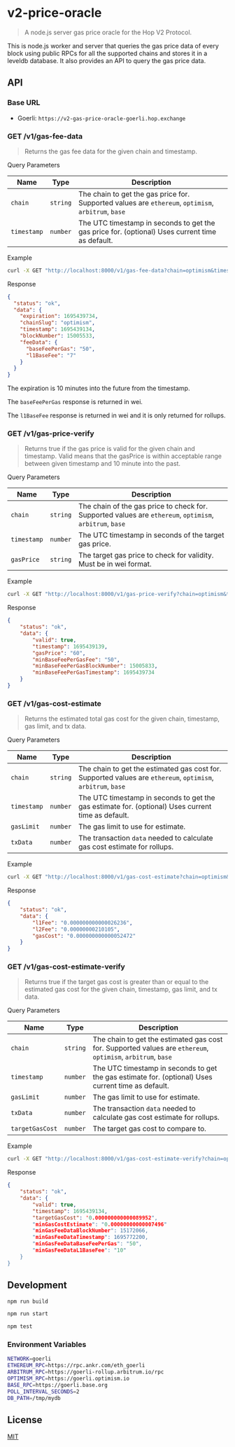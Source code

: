 # v2-price-oracle

> A node.js server gas price oracle for the Hop V2 Protocol.

This is node.js worker and server that queries the gas price data of every block using public RPCs for all the supported chains and stores it in a leveldb database. It also provides an API to query the gas price data.

## API

### Base URL

- Goerli: `https://v2-gas-price-oracle-goerli.hop.exchange`

### GET /v1/gas-fee-data

> Returns the gas fee data for the given chain and timestamp.

Query Parameters

| Name      | Type     | Description                                                                 |
| --------- | -------- | --------------------------------------------------------------------------- |
| `chain`   | `string` | The chain to get the gas price for. Supported values are `ethereum`, `optimism`, `arbitrum`, `base`         |
| `timestamp` | `number` | The UTC timestamp in seconds to get the gas price for. (optional) Uses current time as default. |

Example

```sh
curl -X GET "http://localhost:8000/v1/gas-fee-data?chain=optimism&timestamp=1695439134"
```

Response

```json
{
  "status": "ok",
  "data": {
    "expiration": 1695439734,
    "chainSlug": "optimism",
    "timestamp": 1695439134,
    "blockNumber": 15005533,
    "feeData": {
      "baseFeePerGas": "50",
      "l1BaseFee": "7"
    }
  }
}
```

The expiration is 10 minutes into the future from the timestamp.

The `baseFeePerGas` response is returned in wei.

The `l1BaseFee` response is returned in wei and it is only returned for rollups.

### GET /v1/gas-price-verify

> Returns true if the gas price is valid for the given chain and timestamp. Valid means that the gasPrice is within acceptable range between given timestamp and 10 minute into the past.

Query Parameters

| Name      | Type     | Description                                                                 |
| --------- | -------- | --------------------------------------------------------------------------- |
| `chain`   | `string` | The chain of the gas price to check for. Supported values are `ethereum`, `optimism`, `arbitrum`, `base`         |
| `timestamp` | `number` | The UTC timestamp in seconds of the target gas price. |
| `gasPrice` | `string` | The target gas price to check for validity. Must be in wei format. |

Example

```sh
curl -X GET "http://localhost:8000/v1/gas-price-verify?chain=optimism&timestamp=1695439134&gasPrice=50"
```

Response

```json
{
    "status": "ok",
    "data": {
        "valid": true,
        "timestamp": 1695439139,
        "gasPrice": "60",
        "minBaseFeePerGasFee": "50",
        "minBaseFeePerGasBlockNumber": 15005833,
        "minBaseFeePerGasTimestamp": 1695439734
    }
}
```

### GET /v1/gas-cost-estimate

> Returns the estimated total gas cost for the given chain, timestamp, gas limit, and tx data.

Query Parameters

| Name      | Type     | Description                                                                 |
| --------- | -------- | --------------------------------------------------------------------------- |
| `chain`   | `string` | The chain to get the estimated gas cost for. Supported values are `ethereum`, `optimism`, `arbitrum`, `base`         |
| `timestamp` | `number` | The UTC timestamp in seconds to get the gas estimate for. (optional) Uses current time as default. |
| `gasLimit` | `number` | The gas limit to use for estimate. |
| `txData` | `number` | The transaction `data` needed to calculate gas cost estimate for rollups. |

Example

```sh
curl -X GET "http://localhost:8000/v1/gas-cost-estimate?chain=optimism&timestamp=1695439134&gasLimit=200000&txData=0x01de8001328252089400000000000000000000000000000000000000008080c0"
```

Response

```json
{
    "status": "ok",
    "data": {
        "l1Fee": "0.000000000000026236",
        "l2Fee": "0.00000000210105",
        "gasCost": "0.000000000000052472"
    }
}
```

### GET /v1/gas-cost-estimate-verify

> Returns true if the target gas cost is greater than or equal to the estimated gas cost for the given chain, timestamp, gas limit, and tx data.

Query Parameters

| Name      | Type     | Description                                                                 |
| --------- | -------- | --------------------------------------------------------------------------- |
| `chain`   | `string` | The chain to get the estimated gas cost for. Supported values are `ethereum`, `optimism`, `arbitrum`, `base`         |
| `timestamp` | `number` | The UTC timestamp in seconds to get the gas estimate for. (optional) Uses current time as default. |
| `gasLimit` | `number` | The gas limit to use for estimate. |
| `txData` | `number` | The transaction `data` needed to calculate gas cost estimate for rollups. |
| `targetGasCost` | `number` | The target gas cost to compare to. |

Example

```sh
curl -X GET "http://localhost:8000/v1/gas-cost-estimate-verify?chain=optimism&timestamp=1695772800&gasLimit=21000&txData=0x01de8001328252089400000000000000000000000000000000000000008080c0&targetGasCost=0.000000000000089952"
```

Response

```json
{
    "status": "ok",
    "data": {
        "valid": true,
        "timestamp": 1695439134,
        "targetGasCost": '0.000000000000089952",
        "minGasCostEstimate": "0.00000000000007496"
        "minGasFeeDataBlockNumber": 15172066,
        "minGasFeeDataTimestamp": 1695772200,
        "minGasFeeDataBaseFeePerGas": "50",
        "minGasFeeDataL1BaseFee": "10"
    }
}
```

## Development

```sh
npm run build
```

```sh
npm run start
```

```sh
npm test
```

### Environment Variables

```sh
NETWORK=goerli
ETHEREUM_RPC=https://rpc.ankr.com/eth_goerli
ARBITRUM_RPC=https://goerli-rollup.arbitrum.io/rpc
OPTIMISM_RPC=https://goerli.optimism.io
BASE_RPC=https://goerli.base.org
POLL_INTERVAL_SECONDS=2
DB_PATH=/tmp/mydb
```

## License

[MIT](LICENSE)
